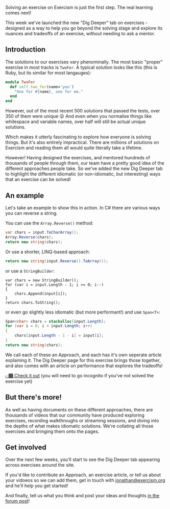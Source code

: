 Solving an exercise on Exercism is just the first step. 
The real learning comes next!

This week we've launched the new "Dig Deeper" tab on exercises - designed as a way to help you go beyond the solving stage and explore its nuances and tradeoffs of an exercise, without needing to ask a mentor.

## Introduction

The solutions to our exercises vary phenominally. 
The most basic "proper" exercise in most tracks is `TwoFer`. 
A typical solution looks like this (this is Ruby, but its similar for most langauges):

```ruby
module TwoFer
  def self.two_fer(name='you')
    "One for #{name}, one for me."
  end
end
```

However, out of the most recent 500 solutions that passed the tests, over 350 of them were unique 😲 
And even when you normalise things like whitespace and variable names, over half will still be actual unique solutions.

Which makes it utterly fascinating to explore how everyone is solving things. 
But it's also entirely impractical. There are millions of solutions on Exercism and reading them all would quite literally take a lifetime.

However! Having designed the exercises, and mentored hundreds of thousands of people through them, our team have a pretty good idea of the different approaches people take.
So we've added the new Dig Deeper tab to highlight the different idiomatic (or non-idiomatic, but interesting) ways that an exercise can be solved!

## An example

Let's take an example to show this in action. 
In C# there are various ways you can reverse a string.

You can use the `Array.Reverse()` method:
```csharp
var chars = input.ToCharArray();
Array.Reverse(chars);
return new string(chars);
```

Or use a shorter, LINQ-based approach:
```csharp
return new string(input.Reverse().ToArray());
```

or use a `StringBuilder`:
```
var chars = new StringBuilder();
for (var i = input.Length - 1; i >= 0; i--)
{
    chars.Append(input[i]);
}
return chars.ToString();
```

or even go slightly less idiomatic (but more performant!) and use `Span<T>`:

```csharp
Span<char> chars = stackalloc[input.Length];
for (var i = 0; i < input.Length; i++)
{
    chars[input.Length - 1 - i] = input[i];
}
return new string(chars);
```

We call each of these an Approach, and each has it's own seperate article explaining it. 
The Dig Deeper page for this exercise brings those together, and also comes with an article on performance that explores the tradeoffs!

[👉🏾 Check it out](https://exercism.org/tracks/csharp/exercises/reverse-string/dig_deeper) (you will need to go incognito if you've not solved the exercise yet)

## But there's more!

As well as having documents on these different approaches, there are thousands of videos that our community have produced exploring exercises, recording walkthroughs or streaming sessions, and diving into the depths of what makes idiomatic solutions.
We're collating all those exercises and bringing them onto the pages.

## Get involved

Over the next few weeks, you’ll start to see the Dig Deeper tab appearing across exercises around the site.

If you'd like to contribute an Approach, an exercise article, or tell us about your vidoeos so we can add them, get in touch with [jonathan@exercism.org](mailto:jonathan@exercism.org) and he'll help you get started!

And finally, tell us what you think and post your ideas and thoughts [in the forum post](https://forum.exercism.org/t/its-time-to-dig-deeper/459)!
